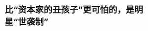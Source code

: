 <!DOCTYPE html>
<html lang="zh-CN">

<head>
    
<title>比“资本家的丑孩子”更可怕的，是明星“世袭制”_腾讯新闻</title>
<meta name="keywords" content="王逸宸,星二代,黄忆慈,甜馨,王传君,王一博,人·鱼,爸爸去哪儿">
<meta name="description" content="作者丨阿禾（资深娱评人，深耕文娱领域，腾讯娱乐、南方人物周刊、看天下撰稿人）      监制丨艾略      背靠余荫的星二代们仿佛正在将“明星”这项职业变成一种世袭制产业。      近期，内娱的....">
<meta name="author" content="腾讯网">
<meta name="copyright" content="Copyright 1998 - 2025 Tencent. All Rights Reserved">
<meta property="og:type" content="news" />

<meta property="og:title" content="比“资本家的丑孩子”更可怕的，是明星“世袭制”_腾讯新闻" />
<meta property="og:description" content="作者丨阿禾（资深娱评人，深耕文娱领域，腾讯娱乐、南方人物周刊、看天下撰稿人）      监制丨艾略      背靠余荫的星二代们仿佛正在将“明星”这项职业变成一种世袭制产业。      近期，内娱的...." />
<meta property="og:url" content="https://news.qq.com/rain/a/20250522A0681700" />
<meta property="og:image" content="https://inews.gtimg.com/om_ls/OrZX-DgbL0hfuy3Hc4BVnok6ZeIgs0InXpXjSbgFYuxaEAA_640330/0" />
<meta property="article:author" content="娱鉴viewpoint" />
<meta property="article:published_time" content="2025-05-22 16:48:25" />
<meta property="category" content="ent" />

<meta name="baidu-site-verification" content="jJeIJ5X7pP" />
    <meta charset="utf-8" />
<meta http-equiv="X-UA-Compatible" content="IE=Edge" />
<meta name="viewport" content="width=device-width, initial-scale=1, shrink-to-fit=no" />
<link rel="dns-prefetch" href="mat1.gtimg.com">
<link rel="dns-prefetch" href="i.news.qq.com">
<link rel="shortcut icon" href="https://mat1.gtimg.com/qqcdn/qqindex2021/favicon.ico">
<script nomodule="true" src="https://mat1.gtimg.com/qqcdn/qqindex2021/common-static/20240515201444/core3-37-1.min.js"></script>
<script>
  try {
    if (!window.IntersectionObserver) {
      var observerScript = document.createElement('script');
      observerScript.src = "https://mat1.gtimg.com/qqcdn/qqindex2021/common-static/20241024141058/intersection-observer-polyfill.js";
      document.head.appendChild(observerScript);
    }
  } catch (error) {}
</script>

<script>
  try {
    if (!Element.prototype.scrollTo) {
      var scrollScript = document.createElement('script');
      scrollScript.src = "https://mat1.gtimg.com/qqcdn/qqindex2021/common-static/20241025153001/scroll-behavior-polyfill.js";
      document.head.appendChild(scrollScript);
    }
  } catch (error) {}
</script>
<script>
  try {
    if ('scrollRestoration' in window.history) {
      window.history.scrollRestoration = 'manual';
    }
    window.isPcClient = Boolean(window.electron) && (
      window.navigator.userAgent.indexOf('pc-client') > 0 ||
      window.navigator.userAgent.indexOf('TencentNews') > 0
    );
  } catch {}
</script>
<script>
  try {
    if (window.isPcClient) {
      var bodyStyle = document.createElement('style');
      bodyStyle.innerText = 'body{ zoom: 0.95 }';
      document.head.appendChild(bodyStyle);
    }
  } catch {}
</script>
<script>
  window.DATA = {"url":"https://view.inews.qq.com/a/20250522A0681700","article_id":"20250522A0681700","article_type":"0","title":"比“资本家的丑孩子”更可怕的，是明星“世袭制”","desc":"作者丨阿禾（资深娱评人，深耕文娱领域，腾讯娱乐、南方人物周刊、看天下撰稿人）      监制丨艾略      背靠余荫的星二代们仿佛正在将“明星”这项职业变成一种世袭制产业。      近期，内娱的....","iNewsRecommendLevel":1,"abstract":"作者丨阿禾（资深娱评人，深耕文娱领域，腾讯娱乐、南方人物周刊、看天下撰稿人）      监制丨艾略      背靠余荫的星二代们仿佛正在将“明星”这项职业变成一种世袭制产业。      近期，内娱的....","catalog1":"ent","ad_channel_sign":"ent","introduction":"","media":"娱鉴viewpoint","media_id":"23155990","pubtime":"2025-05-22 16:48:25","comment_id":"8413970027","political":0,"cmsId":"20250522A0681700","cms_id":"20250522A0681700","closeAllAd":0,"closeAllFavorite":false,"originContent":{"directory":{"ai_list":null,"enable":1,"list":[{"desc":"被公众看着长大，星二代自带流量密码","link":"HPOS_0","sub_list":null},{"desc":"资源与实力不对等，星二代言行被无限放大","link":"HPOS_1","sub_list":null},{"desc":"“童星二代”长大注定迎来审判，前途要各凭本事","link":"HPOS_2","sub_list":null}]},"key_points_show":["近期，内娱星二代们频频闯入公众视野，引发热议。","星二代们凭借现象级综艺节目的曝光，吸引了大量关注，但同时也承受着更多的公众审视和争议。","然而，部分星二代的实力与资源不匹配，引发质疑，如黄多多参演电影《人·鱼》引发关于其演技的讨论。","除此之外，星二代们的私德问题也受到关注，如张默、房祖名等因品行问题而遭遇舆论风波。","对于这一届星二代来说，如何在父母的光环下找到自我，又在夺目的资本游戏中平衡好流量与实力，将成为他们面临的重要课题。"],"text":"\u003cdiv class=\"rich_media_content\"\u003e\u003cp style=\"text-align: center\"\u003e\u003c!--IMG_0--\u003e\u003c/p\u003e\u003cp\u003e\u003cspan style=\"font-size: 18px\"\u003e\u003cstrong\u003e作者丨阿禾（资深娱评人，深耕文娱领域，腾讯娱乐、南方人物周刊、看天下撰稿人）\u003c/strong\u003e\u003c/span\u003e\u003c/p\u003e\u003cp\u003e\u003cspan style=\"font-size: 18px\"\u003e\u003cstrong\u003e监制丨艾略\u003c/strong\u003e\u003c/span\u003e\u003c/p\u003e\u003cp\u003e\u003cspan style=\"font-size: 18px\"\u003e背靠余荫的星二代们仿佛正在将“明星”这项职业变成一种世袭制产业。\u003c/span\u003e\u003c/p\u003e\u003cp\u003e\u003cspan style=\"font-size: 18px\"\u003e近期，内娱的星二代们频频闯入公众视野。从甜馨发行首支单曲到“金龟子女儿”王逸宸直播带货再到黄多多（本名黄忆慈）参演电影《人·鱼》、李嫣街拍近照曝光，几乎每隔几天就会有一个与星二代有关的词条闯入热搜。\u003c/span\u003e\u003c/p\u003e\u003cp style=\"text-align: center\"\u003e\u003cspan style=\"font-size: 18px\"\u003e\u003cspan style=\"display: inline-block; max-width: 100%; width: 512px\" data-widget=\"image\"\u003e\u003c!--IMG_1--\u003e\u003cspan style=\"color: #999; display: block; font-size: 12px; line-height: 18px; text-align: center; word-wrap: break-word\"\u003e黄多多的热搜词条阅读量过亿\u003c/span\u003e\u003c/span\u003e\u003c/span\u003e\u003c/p\u003e\u003cp style=\"text-align: center\"\u003e\u003cspan style=\"font-size: 18px\"\u003e\u003cspan style=\"display: inline-block; max-width: 100%; width: 554px\" data-widget=\"image\"\u003e\u003c!--IMG_2--\u003e\u003cspan style=\"color: #999; display: block; font-size: 12px; line-height: 18px; text-align: center; word-wrap: break-word\"\u003e黄多多被曝参演程耳执导的《人·鱼》，合作王一博汤唯王传君等\u003c/span\u003e\u003c/span\u003e\u003c/span\u003e\u003c/p\u003e\u003cp\u003e\u003cspan style=\"font-size: 18px\"\u003e除星二代外，亦不乏陷入争议旋涡的其他“二代”，如疑似戴“高价奢侈品耳环”挑动公众神经的黄杨钿甜。与二代们一起被热议的还有行业内的公平竞争问题，正如央视网此前评论：“观众不是道德家，反感的不是‘资源咖’本身，而是部分才不配位的‘资源咖’，‘占着茅坑不拉屎’。”\u003c/span\u003e\u003c/p\u003e\u003cp\u003e\u003cspan style=\"font-size: 18px\"\u003e成也二代，败也二代。作为跟随摄影机镜头成长起来的一代人，这届星二代注定在沐浴流量、被父母辈托举的同时，接受比以往更甚的公众审视。\u003c/span\u003e\u003c/p\u003e\u003ch1\u003e\u003c!--HPOS_0--\u003e\u003cspan style=\"font-size: 18px\"\u003e被公众看着长大，星二代自带流量密码\u003c/span\u003e\u003c/h1\u003e\u003cp\u003e\u003cspan style=\"font-size: 18px\"\u003e这届星二代之所以被公众注意，主要依托于现象级综艺《爸爸去哪儿》《爸爸回来了》等亲子节目。尽管节目开播超过十年，但其售后却仍在继续——\u003cstrong\u003e节目里的星二代在公众视野下长大\u003c/strong\u003e。\u003c/span\u003e\u003c/p\u003e\u003cp\u003e\u003cspan style=\"font-size: 18px\"\u003e凭借在综艺里的各种表现，这届星二代收割了集体记忆般的公众“初印象”。童言无忌的名场面比比皆是，从王诗龄的“我不是大明星，我是小公主”到甜馨的“我们白着呢”，无不让人如数家珍。即便出现在《爸爸去哪儿》第二季里的黄多多并不讨喜，被网友诟病为“早熟”“圆滑”“没有天真烂漫的孩子气”，却也引起了不小的话题性，让流量如影随形。\u003c/span\u003e\u003c/p\u003e\u003cp style=\"text-align: center\"\u003e\u003cspan style=\"font-size: 18px\"\u003e\u003cspan style=\"display: inline-block; max-width: 100%; width: 334px\" data-widget=\"image\"\u003e\u003c!--IMG_3--\u003e\u003cspan style=\"color: #999; display: block; font-size: 12px; line-height: 18px; text-align: center; word-wrap: break-word\"\u003e甜馨的“我们白着呢”\u003c/span\u003e\u003c/span\u003e\u003c/span\u003e\u003c/p\u003e\u003cp\u003e\u003cspan style=\"font-size: 18px\"\u003e\u003cstrong\u003e如果说天赐流量是星二代的出生礼包，那私域公开化就是他们难逃的宿命。\u003c/strong\u003e无论是否情愿，他们都被公众看着长大，而公众也在他们身上体会到了“互联网养娃”的快乐。这让他们自带流量，一举一动都能引发热搜效应。但大家也因此理所当然地认为自己可以对他们的人生“指手画脚”——相比普通孩子而言，他们也承受了更多的关注、苛责与审判。\u003c/span\u003e\u003c!--MID_AD_0--\u003e\u003c!--EOP_0--\u003e\u003c/p\u003e\u003c!--MID_ARTICLE_AD_0--\u003e\u003c!--PARAGRAPH_0--\u003e\u003cp\u003e\u003cspan style=\"font-size: 18px\"\u003e而他们是否活成了网友所期待的样子，也成为了被审判的主要依据。争议与网暴由此而来：天天曾因被曝早恋，受到了网友的言语攻击；王诗龄屡屡被网友贴上“炫富”的标签；甜馨因cos初音未来“不规范”，被二次元粉丝推上风口浪尖；黄多多更是不止一次的因染发、打耳洞、着装问题受到网友的抨击……他们并非真的做错了什么，只因脱离了常人的想象，而招致了一波又一波的骂声。\u003c/span\u003e\u003c/p\u003e\u003cp style=\"text-align: center\"\u003e\u003cspan style=\"display: inline-block; max-width: 100%\" data-widget=\"image\"\u003e\u003c!--IMG_4--\u003e\u003cspan style=\"color: #999; display: block; font-size: 12px; line-height: 18px; text-align: center; word-wrap: break-word\"\u003e黄多多被批穿衣的画面\u003c/span\u003e\u003c/span\u003e\u003c/p\u003e\u003cp\u003e\u003cspan style=\"font-size: 18px\"\u003e与此同时，明星父母的口碑变化，也会投射到星二代身上。比如，黄磊近年来因“爹味”舆论翻车，很多人在吐槽黄磊的同时捎带连黄多多一起骂，骂她“爱装”“才女人设崩塌”，吐槽她不止一次地将常用字读错（如将“防御”读成“防xiè”）。与此同时，不少网友一早便对黄磊的教育方式颇有微词，并借此下定论，将黄多多视作黄磊教育失败的铁证。\u003c/span\u003e\u003c!--MID_AD_1--\u003e\u003c!--EOP_1--\u003e\u003c/p\u003e\u003c!--MID_ARTICLE_AD_1--\u003e\u003c!--PARAGRAPH_1--\u003e\u003cp\u003e\u003cspan style=\"font-size: 18px\"\u003e可以说，\u003cstrong\u003e这一届星二代是被流量喂养长大的一代，也是饱受流量困扰的一代。\u003c/strong\u003e他们仿佛经历了现实版的《楚门的世界》，小小年纪便要学会如何在舆论风暴中前行。\u003c/span\u003e\u003c/p\u003e\u003ch1\u003e\u003c!--HPOS_1--\u003e\u003cspan style=\"font-size: 18px\"\u003e资源与实力不对等，星二代言行被无限放大\u003c/span\u003e\u003c/h1\u003e\u003cp\u003e\u003cspan style=\"font-size: 18px\"\u003e很多时候，人们对星二代的不满情绪并非完全来源于他们自身的表现，而是不满他们自带资源、轻轻松松就成为了“208w”中的一员，但他们的实力却与他们的荣耀不相匹配。\u003c/span\u003e\u003c/p\u003e\u003cp\u003e\u003cspan style=\"font-size: 18px\"\u003e近年来，观众已经见过太多“德不配位”的星二代：有的颜值不过关，把古偶演成了“丑偶”；有的演技不过关，往往玩票性质地耍一把，把真正有演技的好演员挤到了边缘处。而“辛苦一天，不想回家打开电视还要看到资本家的丑孩子”的心情，大家也都变得无比共情。\u003c/span\u003e\u003c/p\u003e\u003cp\u003e\u003cspan style=\"font-size: 18px\"\u003e星二代最终选择的圈子，大多与父母深度绑定。比如，田亮的女儿\u003c!--SECURE_LINK_BEGIN_0--\u003e田雨橙\u003c!--SECURE_LINK_END_0--\u003e虽未进军影视圈，但仍选择成为一名运动员；王菲的女儿窦靖童坐拥一把好声线，也选择和母亲一样成为歌手；伊能静的儿子庾恩利亦官宣出道，成为一名艺人，与多个时尚品牌方达成合作……\u003c/span\u003e\u003c/p\u003e\u003cp style=\"text-align: center\"\u003e\u003cspan style=\"font-size: 18px\"\u003e\u003cspan style=\"display: inline-block; max-width: 100%; width: 553px\" data-widget=\"image\"\u003e\u003c!--IMG_5--\u003e\u003cspan style=\"color: #999; display: block; font-size: 12px; line-height: 18px; text-align: center; word-wrap: break-word\"\u003e田雨橙打网球\u003c/span\u003e\u003c/span\u003e\u003c/span\u003e\u003c/p\u003e\u003cp\u003e\u003cspan style=\"font-size: 18px\"\u003e对于那些看着长大的星二代，网友每每寄托了别样的情感，并不希望他们被娱乐圈的大染缸“洗涤”。可即便如此，大部分星二代还是选了父母验证过的路：刘烨的孩子诺一、霓娜演起了舞台剧；郭涛的儿子石头今年艺考通过了北电表演专业的面试……相较这批孩子们来说，被曝与程耳导演合作，搭档\u003c!--SECURE_LINK_BEGIN_1--\u003e王一博\u003c!--SECURE_LINK_END_1--\u003e、\u003c!--SECURE_LINK_BEGIN_2--\u003e汤唯\u003c!--SECURE_LINK_END_2--\u003e等人合作电影《人·鱼》的黄多多，显然已经走在了前面。\u003c/span\u003e\u003c!--MID_AD_2--\u003e\u003c!--EOP_2--\u003e\u003c/p\u003e\u003c!--MID_ARTICLE_AD_2--\u003e\u003c!--PARAGRAPH_2--\u003e\u003cp\u003e\u003cspan style=\"font-size: 18px\"\u003e星二代具有天然的资源优势。这些资源可能是热钱、人脉、品牌植入，也可能是组局的能力。然而，与强大资源优势相对应的，却往往是二代们的欠佳表现。前有吴刚儿子\u003c!--SECURE_LINK_BEGIN_3--\u003e吴羽卿\u003c!--SECURE_LINK_END_3--\u003e“拼爹”出演《狂飙》，结果演技浮夸，在剧中显得格格不入；后有“破格公主”姚安娜逐梦演艺圈，在《猎冰》中贡献了“吃鸡式演技”，引发了全民玩梗。\u003c/span\u003e\u003c/p\u003e\u003cp style=\"text-align: center\"\u003e\u003cspan style=\"display: inline-block; max-width: 100%\" data-widget=\"image\"\u003e\u003c!--IMG_6--\u003e\u003cspan style=\"color: #999; display: block; font-size: 12px; line-height: 18px; text-align: center; word-wrap: break-word\"\u003e吴羽卿在《狂飙》中的表演\u003c/span\u003e\u003c/span\u003e\u003c/p\u003e\u003cp\u003e\u003cspan style=\"font-size: 18px\"\u003e反观那些在内娱立住阵脚的\u003c!--SECURE_LINK_BEGIN_4--\u003e王骁\u003c!--SECURE_LINK_END_4--\u003e、\u003c!--SECURE_LINK_BEGIN_5--\u003e张若昀\u003c!--SECURE_LINK_END_5--\u003e等星二代们，他们的成功能“用作品说话”，用扎实的演技和低调的作风扭转公众偏见，正应了任正非的那句“资源是起点，而非终点”。\u003c/span\u003e\u003c/p\u003e\u003cp\u003e\u003cspan style=\"font-size: 18px\"\u003e除“实力与资源不匹配”外，星二代私德有失也是一个严重的问题。像张默、房祖名等星二代虽资源逆天，却因品行问题屡遭诟病，将前程毁于一旦。\u003c/span\u003e\u003c/p\u003e\u003cp\u003e\u003cspan style=\"font-size: 18px\"\u003e内娱二代们的一举一动往往会被公众拿放大镜仔细查看。不仅二代们的言行受规范，连带他们的家庭都会被人们仔细打量。比如，在\u003c!--SECURE_LINK_BEGIN_6--\u003e黄杨钿甜\u003c!--SECURE_LINK_END_6--\u003e疑似戴“天价耳环”事件上，网友便从她那对参考价230万的耳环顺藤摸瓜，发现其父曾任四川雅安公务员，家庭资产来源与其公职背景不符，将事件从娱乐八卦上升为对公职人员廉洁性问题的拷问，\u003c/span\u003e\u003c/p\u003e\u003cp style=\"text-align: center\"\u003e\u003cspan style=\"display: inline-block; max-width: 100%\" data-widget=\"image\"\u003e\u003c!--IMG_7--\u003e\u003cspan style=\"color: #999; display: block; font-size: 12px; line-height: 18px; text-align: center; word-wrap: break-word\"\u003e网友扒出黄杨钿甜天价耳环的参考价\u003c/span\u003e\u003c/span\u003e\u003c/p\u003e\u003cp\u003e\u003cspan style=\"font-size: 18px\"\u003e说到底，对内娱二代们来说，他们眼下最重要也最棘手的事就是要做到“\u003cstrong\u003e名副其实\u003c/strong\u003e”——演艺水平名副其实，言行私德亦名副其实。唯有规范自己的言行、拿实力与作品说话，他们才能从“话题焦点”蜕变为“实力代名词”，像前辈们那样在内娱站稳脚跟。\u003c/span\u003e\u003c/p\u003e\u003ch1\u003e\u003c!--HPOS_2--\u003e\u003cspan style=\"font-size: 18px\"\u003e“童星二代”长大注定迎来审判，前途要各凭本事\u003c/span\u003e\u003c/h1\u003e\u003cp\u003e\u003cspan style=\"font-size: 18px\"\u003e换个角度看，娱乐圈有星二代，其他行业又何尝没有二代们呢？各行各业都拥有属于自己的“二代”。二代们往往有家庭或家族兜底，相较普通人来说，他们的试错成本更低，即便做了错事，也仍能轻而易举地翻身再来。\u003c/span\u003e\u003c/p\u003e\u003cp\u003e\u003cspan style=\"font-size: 18px\"\u003e以前不久被热议的“董小姐”为例，董小姐的学业、职业上升路径，直指医疗系统内的特权现象——论文抄袭、入学资格造假、欠缺科研诚信。而有关部门经过调查后，最终对她的毕业证书、学位证书、医师资格证书、医师执业证书均做出了撤销处理，彻底堵上了她的医学之路。而“董小姐”也成为当下公众心态的投射代名词，各行各业都被挖出了自己的董小姐。\u003c/span\u003e\u003c/p\u003e\u003cp style=\"text-align: center\"\u003e\u003cspan style=\"font-size: 18px\"\u003e\u003cspan style=\"display: inline-block; max-width: 100%; width: 257px\" data-widget=\"image\"\u003e\u003c!--IMG_8--\u003e\u003cspan style=\"color: #999; display: block; font-size: 12px; line-height: 18px; text-align: center; word-wrap: break-word\"\u003e“董小姐”成为网络上的世袭二代代名词\u003c/span\u003e\u003c/span\u003e\u003c/span\u003e\u003c/p\u003e\u003cp\u003e\u003cspan style=\"font-size: 18px\"\u003e相较其他行业来说，影视行业中二代们的存在显然更\u003cstrong\u003e透明\u003c/strong\u003e，公众对他们的行为规范也明显更有力。正因如此，有人调侃，说“星二代勇闯娱乐圈，其实是在万千道路中选择了一条比较难走的路”。而\u003cstrong\u003e像甜馨、黄多多，从获得过无数观众喜爱的小朋友一旦开始成为大人，还要进入严重依赖资源的内娱赛道时，身份的转变促使公众的观看视角产生变化——从单纯地消遣、欣赏，变成了审视、监督。\u003c/strong\u003e\u003c/span\u003e\u003c!--MID_AD_3--\u003e\u003c!--EOP_3--\u003e\u003c/p\u003e\u003c!--MID_ARTICLE_AD_3--\u003e\u003c!--PARAGRAPH_3--\u003e\u003cp\u003e\u003cspan style=\"font-size: 18px\"\u003e客观来说，“二代们”之所以能够存在，离不开老祖宗一再强调的\u003cstrong\u003e代际传承\u003c/strong\u003e。毕竟，“子承父业”这件事，早已根深蒂固地刻在了很多人的DNA里。而且就行业特点来说，表演这门行当本身也确乎具有一定的传承性。包括葛优、陈佩斯、濮存昕、邬君梅在内的很多老戏骨，本身也都是星二代出身。在\u003cstrong\u003e市场化\u003c/strong\u003e还未进入影视圈的时代，表演本身并非是在单纯地考验“技艺”，而是融合了身体表达力、文化感知力、镜头表现力等个人素养。这些素养都可以在家庭中耳濡目染地锻炼出来，而且越早挖掘、培养，功力越深，效果越好。\u003c/span\u003e\u003c!--MID_AD_4--\u003e\u003c!--EOP_4--\u003e\u003c/p\u003e\u003c!--MID_ARTICLE_AD_4--\u003e\u003c!--PARAGRAPH_4--\u003e\u003cp\u003e\u003cspan style=\"font-size: 18px\"\u003e至于为什么国内星二代曾盛产老戏骨，如今却变了味？这点其实也不难理解，主要与市场环境变化、大众心态转变、娱乐消费转型有关。时代不一样了，“戏比天大”“靠作品走红”的时代早已过去，与其累死累活地苦练基本功，不如紧扣流量密码，一飞冲天。\u003c/span\u003e\u003c/p\u003e\u003cp style=\"text-align: center\"\u003e\u003cspan style=\"font-size: 18px\"\u003e\u003cspan style=\"display: inline-block; max-width: 100%; width: 490px\" data-widget=\"image\"\u003e\u003c!--IMG_9--\u003e\u003cspan style=\"color: #999; display: block; font-size: 12px; line-height: 18px; text-align: center; word-wrap: break-word\"\u003e葛优与父亲葛存壮\u003c/span\u003e\u003c/span\u003e\u003c/span\u003e\u003c/p\u003e\u003cp\u003e\u003cspan style=\"font-size: 18px\"\u003e星二代的走红途径早已不止一条。“金龟子”刘春燕及其丈夫王宁曾经都是知名主持人，但女儿\u003c!--SECURE_LINK_BEGIN_7--\u003e王逸宸\u003c!--SECURE_LINK_END_7--\u003e却转行做起了自媒体，拉老妈一起带货，30天带货销售额破千万。事后，有网友质疑王逸宸蹭母亲流量，王逸宸不仅毫无愧色，而且还理直气壮地回怼“我妈这么努力一辈子，不就是为了让我蹭吗？那我努力一辈子，不就是为了让我儿子蹭吗？”\u003c/span\u003e\u003c/p\u003e\u003cp\u003e\u003cspan style=\"font-size: 18px\"\u003e搞抽象的向佐则是另一个典型案例。人满为患的“小丑”赛道，愣是被他挤了进来。自去年“手指戳鼻”的名场面爆火后，他像是打通任督二脉一般，径自奔上了一条博眼球、赚流量的不归路——先是在漫展上“扇”李小龙模仿者的脸，接着又与网红理发师晓华联动，继而又开启奇装异服生涯，被网友嘲讽为“小伙变大妈”“阳癫风”。\u003c/span\u003e\u003c/p\u003e\u003cp style=\"text-align: center\"\u003e\u003cspan style=\"font-size: 18px\"\u003e\u003cspan style=\"display: inline-block; max-width: 100%; width: 488.1875px\" data-widget=\"image\"\u003e\u003c!--IMG_10--\u003e\u003cspan style=\"color: #999; display: block; font-size: 12px; line-height: 18px; text-align: center; word-wrap: break-word\"\u003e向佐的女装装扮\u003c/span\u003e\u003c/span\u003e\u003c/span\u003e\u003c/p\u003e\u003cp\u003e\u003cspan style=\"font-size: 18px\"\u003e时移世易，一代人有一代人的坚持，一代人也有一代人的职业态度与价值观。当走红变得容易，当星二代的心态变得浮躁，他们交出的表演成绩单自然也不再亮眼。\u003c/span\u003e\u003c/p\u003e\u003cp\u003e\u003cspan style=\"font-size: 18px\"\u003e无论是星二代还是普通人，都逃不开自己的人生课题。对这一届的星二代来说，他们面对的课题早已变得更复杂、更不可捉摸，他们既要在父母的光环下找到自我，又要在夺目的资本游戏中平衡好流量与实力。至于他们最终能够交出怎样的答卷，一切还需交给时间去解答。\u003c/span\u003e\u003c/p\u003e\u003cdiv powered-by=\"qqnews_ex-editor\"\u003e\u003c/div\u003e\u003cstyle\u003e.rich_media_content{--news-tabel-th-night-color: #444444;--news-font-day-color: #333;--news-font-night-color: #d9d9d9;--news-bottom-distance: 22px}.rich_media_content p:not([data-exeditor-arbitrary-box=image-box]){letter-spacing:.5px;line-height:30px;margin-bottom:var(--news-bottom-distance);word-wrap:break-word}.rich_media_content{color:var(--news-font-day-color);font-size:18px}@media(prefers-color-scheme:dark){body:not([data-weui-theme=light]):not([dark-mode-disable=true]) .rich_media_content p:not([data-exeditor-arbitrary-box=image-box]){letter-spacing:.5px;line-height:30px;margin-bottom:var(--news-bottom-distance);word-wrap:break-word}body:not([data-weui-theme=light]):not([dark-mode-disable=true]) .rich_media_content{color:var(--news-font-night-color)}}.data_color_scheme_dark .rich_media_content p:not([data-exeditor-arbitrary-box=image-box]){letter-spacing:.5px;line-height:30px;margin-bottom:var(--news-bottom-distance);word-wrap:break-word}.data_color_scheme_dark .rich_media_content{color:var(--news-font-night-color)}.data_color_scheme_dark .rich_media_content{font-size:18px}.rich_media_content p[data-exeditor-arbitrary-box=image-box]{margin-bottom:11px}.rich_media_content\u003ediv:not(.qnt-video),.rich_media_content\u003esection{margin-bottom:var(--news-bottom-distance)}.rich_media_content hr{margin-bottom:var(--news-bottom-distance)}.rich_media_content .link_list{margin:0;margin-top:20px;min-height:0!important}.rich_media_content blockquote{background:#f9f9f9;border-left:6px solid #ccc;margin:1.5em 10px;padding:.5em 10px}.rich_media_content blockquote p{margin-bottom:0!important}.data_color_scheme_dark .rich_media_content blockquote{background:#323232}@media(prefers-color-scheme:dark){body:not([data-weui-theme=light]):not([dark-mode-disable=true]) .rich_media_content blockquote{background:#323232}}.rich_media_content ol[data-ex-list]{--ol-start: 1;--ol-list-style-type: decimal;list-style-type:none;counter-reset:olCounter calc(var(--ol-start,1) - 1);position:relative}.rich_media_content ol[data-ex-list]\u003eli\u003e:first-child::before{content:counter(olCounter,var(--ol-list-style-type)) '. ';counter-increment:olCounter;font-variant-numeric:tabular-nums;display:inline-block}.rich_media_content ul[data-ex-list]{--ul-list-style-type: circle;list-style-type:none;position:relative}.rich_media_content ul[data-ex-list].nonUnicode-list-style-type\u003eli\u003e:first-child::before{content:var(--ul-list-style-type) ' ';font-variant-numeric:tabular-nums;display:inline-block;transform:scale(0.5)}.rich_media_content ul[data-ex-list].unicode-list-style-type\u003eli\u003e:first-child::before{content:var(--ul-list-style-type) ' ';font-variant-numeric:tabular-nums;display:inline-block;transform:scale(0.8)}.rich_media_content ol:not([data-ex-list]){padding-left:revert}.rich_media_content ul:not([data-ex-list]){padding-left:revert}.rich_media_content table{display:table;border-collapse:collapse;margin-bottom:var(--news-bottom-distance)}.rich_media_content table th,.rich_media_content table td{word-wrap:break-word;border:1px solid #ddd;white-space:nowrap;padding:2px 5px}.rich_media_content table th{font-weight:700;background-color:#f0f0f0;text-align:left}.rich_media_content table p{margin-bottom:0!important}.data_color_scheme_dark .rich_media_content table th{background:var(--news-tabel-th-night-color)}@media(prefers-color-scheme:dark){body:not([data-weui-theme=light]):not([dark-mode-disable=true]) .rich_media_content table th{background:var(--news-tabel-th-night-color)}}.rich_media_content .qqnews_image_desc,.rich_media_content p[type=om-image-desc]{line-height:20px!important;text-align:center!important;font-size:14px!important;color:#666!important}.rich_media_content div[data-exeditor-arbitrary-box=wrap]:not([data-exeditor-arbitrary-box-special-style]){max-width:100%}.rich_media_content .qqnews-content{--wmfont: 0;--wmcolor: transparent;font-size:var(--wmfont);color:var(--wmcolor);line-height:var(--wmfont)!important;margin-bottom:var(--wmfont)!important}.rich_media_content .qqnews_sign_emphasis{background:#f7f7f7}.rich_media_content .qqnews_sign_emphasis ol{word-wrap:break-word;border:none;color:#5c5c5c;line-height:28px;list-style:none;margin:14px 0 6px;padding:16px 15px 4px}.rich_media_content .qqnews_sign_emphasis p{margin-bottom:12px!important}.rich_media_content .qqnews_sign_emphasis ol\u003eli\u003ep{padding-left:30px}.rich_media_content .qqnews_sign_emphasis ol\u003eli{list-style:none}.rich_media_content .qqnews_sign_emphasis ol\u003eli\u003ep:first-child::before{margin-left:-30px;content:counter(olCounter,decimal) ''!important;counter-increment:olCounter!important;font-variant-numeric:tabular-nums!important;background:#37f;border-radius:2px;color:#fff;font-size:15px;font-style:normal;text-align:center;line-height:18px;width:18px;height:18px;margin-right:12px;position:relative;top:-1px}.data_color_scheme_dark .rich_media_content .qqnews_sign_emphasis{background:#262626}.data_color_scheme_dark .rich_media_content .qqnews_sign_emphasis ol\u003eli\u003ep{color:#a9a9a9}@media(prefers-color-scheme:dark){body:not([data-weui-theme=light]):not([dark-mode-disable=true]) .rich_media_content .qqnews_sign_emphasis{background:#262626}body:not([data-weui-theme=light]):not([dark-mode-disable=true]) .rich_media_content .qqnews_sign_emphasis ol\u003eli\u003ep{color:#a9a9a9}}.rich_media_content h1,.rich_media_content h2,.rich_media_content h3,.rich_media_content h4,.rich_media_content h5,.rich_media_content h6{margin-bottom:var(--news-bottom-distance);font-weight:700}.rich_media_content h1{font-size:20px}.rich_media_content h2,.rich_media_content h3{font-size:19px}.rich_media_content h4,.rich_media_content h5,.rich_media_content h6{font-size:18px}.rich_media_content li:empty{display:none}.rich_media_content ul,.rich_media_content ol{margin-bottom:var(--news-bottom-distance)}.rich_media_content div\u003ep:only-child{margin-bottom:0!important}.rich_media_content .cms-cke-widget-title-wrap p{margin-bottom:0!important}\u003c/style\u003e\u003c/div\u003e","version":"v2"},"originAttribute":{"IMG_0":{"bigOrigUrl":"https://inews.gtimg.com/news_bt/OpObpxO4ovk4kgL3iF3XBTtC289mj_LIQZfF7RLiDhNPMAA/0","compressUrl":"https://inews.gtimg.com/news_bt/OpObpxO4ovk4kgL3iF3XBTtC289mj_LIQZfF7RLiDhNPMAA/641","desc":"","fullPic":"1","height":141,"imgurl0":"https://inews.gtimg.com/news_bt/OpObpxO4ovk4kgL3iF3XBTtC289mj_LIQZfF7RLiDhNPMAA/0","imgurl1000":"https://inews.gtimg.com/news_bt/OpObpxO4ovk4kgL3iF3XBTtC289mj_LIQZfF7RLiDhNPMAA/1000","islong":0,"origUrl":"https://inews.gtimg.com/news_bt/OpObpxO4ovk4kgL3iF3XBTtC289mj_LIQZfF7RLiDhNPMAA/641","size":63,"style":"display: inline-block; max-width: 100%; width: 100%","thumb":"https://inews.gtimg.com/news_bt/OpObpxO4ovk4kgL3iF3XBTtC289mj_LIQZfF7RLiDhNPMAA_181x181s/0","url":"https://inews.gtimg.com/news_bt/OpObpxO4ovk4kgL3iF3XBTtC289mj_LIQZfF7RLiDhNPMAA/641","width":641},"IMG_1":{"bigOrigUrl":"https://inews.gtimg.com/news_bt/OP_LT48vlHZHh1_VWgNHNW5ayZZllHAPNb8PnZCHPxdcMAA/0","compressUrl":"https://inews.gtimg.com/news_bt/OP_LT48vlHZHh1_VWgNHNW5ayZZllHAPNb8PnZCHPxdcMAA/641","desc":"","fullPic":"1","height":85,"imgurl0":"https://inews.gtimg.com/news_bt/OP_LT48vlHZHh1_VWgNHNW5ayZZllHAPNb8PnZCHPxdcMAA/0","imgurl1000":"https://inews.gtimg.com/news_bt/OP_LT48vlHZHh1_VWgNHNW5ayZZllHAPNb8PnZCHPxdcMAA/1000","islong":0,"origUrl":"https://inews.gtimg.com/news_bt/OP_LT48vlHZHh1_VWgNHNW5ayZZllHAPNb8PnZCHPxdcMAA/641","size":24,"style":"display: inline-block; max-width: 100%; width: 512px","thumb":"https://inews.gtimg.com/news_bt/OP_LT48vlHZHh1_VWgNHNW5ayZZllHAPNb8PnZCHPxdcMAA_181x181s/0","url":"https://inews.gtimg.com/news_bt/OP_LT48vlHZHh1_VWgNHNW5ayZZllHAPNb8PnZCHPxdcMAA/641","width":640},"IMG_10":{"bigOrigUrl":"https://inews.gtimg.com/news_bt/OFpP-fXDRsg5HAec4W-KYqIitn24ZypfSU8PJLNsEnAzkAA/0","compressUrl":"https://inews.gtimg.com/news_bt/OFpP-fXDRsg5HAec4W-KYqIitn24ZypfSU8PJLNsEnAzkAA/641","desc":"","fullPic":"1","height":370,"imgurl0":"https://inews.gtimg.com/news_bt/OFpP-fXDRsg5HAec4W-KYqIitn24ZypfSU8PJLNsEnAzkAA/0","imgurl1000":"https://inews.gtimg.com/news_bt/OFpP-fXDRsg5HAec4W-KYqIitn24ZypfSU8PJLNsEnAzkAA/1000","islong":0,"origUrl":"https://inews.gtimg.com/news_bt/OFpP-fXDRsg5HAec4W-KYqIitn24ZypfSU8PJLNsEnAzkAA/641","size":150,"style":"display: inline-block; max-width: 100%; width: 488.1875px","thumb":"https://inews.gtimg.com/news_bt/OFpP-fXDRsg5HAec4W-KYqIitn24ZypfSU8PJLNsEnAzkAA_181x181s/0","url":"https://inews.gtimg.com/news_bt/OFpP-fXDRsg5HAec4W-KYqIitn24ZypfSU8PJLNsEnAzkAA/641","width":562},"IMG_2":{"bigOrigUrl":"https://inews.gtimg.com/news_bt/OfMXOx3uKT90m18r6lN2WVd2mrssXRHbc0RwcuKi_ZRhUAA/0","compressUrl":"https://inews.gtimg.com/news_bt/OfMXOx3uKT90m18r6lN2WVd2mrssXRHbc0RwcuKi_ZRhUAA/641","desc":"","fullPic":"1","height":218,"imgurl0":"https://inews.gtimg.com/news_bt/OfMXOx3uKT90m18r6lN2WVd2mrssXRHbc0RwcuKi_ZRhUAA/0","imgurl1000":"https://inews.gtimg.com/news_bt/OfMXOx3uKT90m18r6lN2WVd2mrssXRHbc0RwcuKi_ZRhUAA/1000","islong":0,"origUrl":"https://inews.gtimg.com/news_bt/OfMXOx3uKT90m18r6lN2WVd2mrssXRHbc0RwcuKi_ZRhUAA/641","size":156,"style":"display: inline-block; max-width: 100%; width: 554px","thumb":"https://inews.gtimg.com/news_bt/OfMXOx3uKT90m18r6lN2WVd2mrssXRHbc0RwcuKi_ZRhUAA_181x181s/0","url":"https://inews.gtimg.com/news_bt/OfMXOx3uKT90m18r6lN2WVd2mrssXRHbc0RwcuKi_ZRhUAA/641","width":641},"IMG_3":{"bigOrigUrl":"https://inews.gtimg.com/news_bt/OxNxMjLm3Gu_dqclZTP159Pq7wf3kulWZv___CUAgZwX0AA/0","compressUrl":"https://inews.gtimg.com/news_bt/OxNxMjLm3Gu_dqclZTP159Pq7wf3kulWZv___CUAgZwX0AA/641","desc":"","fullPic":"1","height":404,"imgurl0":"https://inews.gtimg.com/news_bt/OxNxMjLm3Gu_dqclZTP159Pq7wf3kulWZv___CUAgZwX0AA/0","imgurl1000":"https://inews.gtimg.com/news_bt/OxNxMjLm3Gu_dqclZTP159Pq7wf3kulWZv___CUAgZwX0AA/1000","islong":0,"origUrl":"https://inews.gtimg.com/news_bt/OxNxMjLm3Gu_dqclZTP159Pq7wf3kulWZv___CUAgZwX0AA/641","size":106,"style":"display: inline-block; max-width: 100%; width: 334px","thumb":"https://inews.gtimg.com/news_bt/OxNxMjLm3Gu_dqclZTP159Pq7wf3kulWZv___CUAgZwX0AA_181x181s/0","url":"https://inews.gtimg.com/news_bt/OxNxMjLm3Gu_dqclZTP159Pq7wf3kulWZv___CUAgZwX0AA/641","width":640},"IMG_4":{"bigOrigUrl":"https://inews.gtimg.com/news_bt/G1BZrTDn6SZSn9WZ8Spr_hfM8aZ70Ks-RA3ZMUKyaj-1gAA/641","compressUrl":"https://inews.gtimg.com/news_bt/G1BZrTDn6SZSn9WZ8Spr_hfM8aZ70Ks-RA3ZMUKyaj-1gAA/641","desc":"","fullPic":"1","gifSize":2334,"gifUrl":"https://inews.gtimg.com/news_bt/G1BZrTDn6SZSn9WZ8Spr_hfM8aZ70Ks-RA3ZMUKyaj-1gAA/0","height":500,"imgurl0":"https://inews.gtimg.com/news_bt/G1BZrTDn6SZSn9WZ8Spr_hfM8aZ70Ks-RA3ZMUKyaj-1gAA/0","imgurl1000":"https://inews.gtimg.com/news_bt/G1BZrTDn6SZSn9WZ8Spr_hfM8aZ70Ks-RA3ZMUKyaj-1gAA/1000","isGif":1,"islong":0,"origUrl":"https://inews.gtimg.com/news_bt/G1BZrTDn6SZSn9WZ8Spr_hfM8aZ70Ks-RA3ZMUKyaj-1gAA/641","size":2334,"style":"display: inline-block; max-width: 100%; width: 100%","thumb":"https://inews.gtimg.com/news_bt/G1BZrTDn6SZSn9WZ8Spr_hfM8aZ70Ks-RA3ZMUKyaj-1gAA_181x181s/0","url":"https://inews.gtimg.com/news_bt/G1BZrTDn6SZSn9WZ8Spr_hfM8aZ70Ks-RA3ZMUKyaj-1gAA/641","width":300},"IMG_5":{"bigOrigUrl":"https://inews.gtimg.com/news_bt/O7s3ZykFm3VlFGlabcykutrikF7M92_7nMQ-mzLwJbYNAAA/0","compressUrl":"https://inews.gtimg.com/news_bt/O7s3ZykFm3VlFGlabcykutrikF7M92_7nMQ-mzLwJbYNAAA/641","desc":"","fullPic":"1","height":369,"imgurl0":"https://inews.gtimg.com/news_bt/O7s3ZykFm3VlFGlabcykutrikF7M92_7nMQ-mzLwJbYNAAA/0","imgurl1000":"https://inews.gtimg.com/news_bt/O7s3ZykFm3VlFGlabcykutrikF7M92_7nMQ-mzLwJbYNAAA/1000","islong":0,"origUrl":"https://inews.gtimg.com/news_bt/O7s3ZykFm3VlFGlabcykutrikF7M92_7nMQ-mzLwJbYNAAA/641","size":112,"style":"display: inline-block; max-width: 100%; width: 553px","thumb":"https://inews.gtimg.com/news_bt/O7s3ZykFm3VlFGlabcykutrikF7M92_7nMQ-mzLwJbYNAAA_181x181s/0","url":"https://inews.gtimg.com/news_bt/O7s3ZykFm3VlFGlabcykutrikF7M92_7nMQ-mzLwJbYNAAA/641","width":641},"IMG_6":{"bigOrigUrl":"https://inews.gtimg.com/news_bt/OakTdwf3x3jcyoXbarUVO5dgXXc8XyixZeY3-FcREPk_wAA/0","compressUrl":"https://inews.gtimg.com/news_bt/OakTdwf3x3jcyoXbarUVO5dgXXc8XyixZeY3-FcREPk_wAA/641","desc":"","fullPic":"1","height":511,"imgurl0":"https://inews.gtimg.com/news_bt/OakTdwf3x3jcyoXbarUVO5dgXXc8XyixZeY3-FcREPk_wAA/0","imgurl1000":"https://inews.gtimg.com/news_bt/OakTdwf3x3jcyoXbarUVO5dgXXc8XyixZeY3-FcREPk_wAA/1000","islong":0,"origUrl":"https://inews.gtimg.com/news_bt/OakTdwf3x3jcyoXbarUVO5dgXXc8XyixZeY3-FcREPk_wAA/641","size":520,"style":"display: inline-block; max-width: 100%; width: 100%","thumb":"https://inews.gtimg.com/news_bt/OakTdwf3x3jcyoXbarUVO5dgXXc8XyixZeY3-FcREPk_wAA_181x181s/0","url":"https://inews.gtimg.com/news_bt/OakTdwf3x3jcyoXbarUVO5dgXXc8XyixZeY3-FcREPk_wAA/641","width":641},"IMG_7":{"bigOrigUrl":"https://inews.gtimg.com/news_bt/OKbpjKTZ1Xu9JWvhPkhTJe0W4RpxQVUs2AvGbrqu6E2nQAA/0","compressUrl":"https://inews.gtimg.com/news_bt/OKbpjKTZ1Xu9JWvhPkhTJe0W4RpxQVUs2AvGbrqu6E2nQAA/641","desc":"","fullPic":"1","height":334,"imgurl0":"https://inews.gtimg.com/news_bt/OKbpjKTZ1Xu9JWvhPkhTJe0W4RpxQVUs2AvGbrqu6E2nQAA/0","imgurl1000":"https://inews.gtimg.com/news_bt/OKbpjKTZ1Xu9JWvhPkhTJe0W4RpxQVUs2AvGbrqu6E2nQAA/1000","islong":0,"origUrl":"https://inews.gtimg.com/news_bt/OKbpjKTZ1Xu9JWvhPkhTJe0W4RpxQVUs2AvGbrqu6E2nQAA/641","size":242,"style":"display: inline-block; max-width: 100%; width: 100%","thumb":"https://inews.gtimg.com/news_bt/OKbpjKTZ1Xu9JWvhPkhTJe0W4RpxQVUs2AvGbrqu6E2nQAA_181x181s/0","url":"https://inews.gtimg.com/news_bt/OKbpjKTZ1Xu9JWvhPkhTJe0W4RpxQVUs2AvGbrqu6E2nQAA/641","width":641},"IMG_8":{"bigOrigUrl":"https://inews.gtimg.com/news_bt/OYtb4gPeN2ED2Tw3Jd_y5iq7P5dfAKRTmmkHPLbZYq4jAAA/0","compressUrl":"https://inews.gtimg.com/news_bt/OYtb4gPeN2ED2Tw3Jd_y5iq7P5dfAKRTmmkHPLbZYq4jAAA/641","desc":"","fullPic":"1","height":717,"imgurl0":"https://inews.gtimg.com/news_bt/OYtb4gPeN2ED2Tw3Jd_y5iq7P5dfAKRTmmkHPLbZYq4jAAA/0","imgurl1000":"https://inews.gtimg.com/news_bt/OYtb4gPeN2ED2Tw3Jd_y5iq7P5dfAKRTmmkHPLbZYq4jAAA/1000","islong":0,"origUrl":"https://inews.gtimg.com/news_bt/OYtb4gPeN2ED2Tw3Jd_y5iq7P5dfAKRTmmkHPLbZYq4jAAA/641","size":275,"style":"display: inline-block; max-width: 100%; width: 257px","thumb":"https://inews.gtimg.com/news_bt/OYtb4gPeN2ED2Tw3Jd_y5iq7P5dfAKRTmmkHPLbZYq4jAAA_181x181s/0","url":"https://inews.gtimg.com/news_bt/OYtb4gPeN2ED2Tw3Jd_y5iq7P5dfAKRTmmkHPLbZYq4jAAA/641","width":368},"IMG_9":{"bigOrigUrl":"https://inews.gtimg.com/news_bt/OiCcC0zvKIMLkpu2ZyCzoJ__qcanYSqq7t9qP2M3LEN98AA/0","compressUrl":"https://inews.gtimg.com/news_bt/OiCcC0zvKIMLkpu2ZyCzoJ__qcanYSqq7t9qP2M3LEN98AA/641","desc":"","fullPic":"1","height":455,"imgurl0":"https://inews.gtimg.com/news_bt/OiCcC0zvKIMLkpu2ZyCzoJ__qcanYSqq7t9qP2M3LEN98AA/0","imgurl1000":"https://inews.gtimg.com/news_bt/OiCcC0zvKIMLkpu2ZyCzoJ__qcanYSqq7t9qP2M3LEN98AA/1000","islong":0,"origUrl":"https://inews.gtimg.com/news_bt/OiCcC0zvKIMLkpu2ZyCzoJ__qcanYSqq7t9qP2M3LEN98AA/1000","size":1781,"style":"display: inline-block; max-width: 100%; width: 490px","thumb":"https://inews.gtimg.com/news_bt/OiCcC0zvKIMLkpu2ZyCzoJ__qcanYSqq7t9qP2M3LEN98AA_181x181s/0","url":"https://inews.gtimg.com/news_bt/OiCcC0zvKIMLkpu2ZyCzoJ__qcanYSqq7t9qP2M3LEN98AA/641","width":641}},"selfDeclare":{},"userAddress":"北京","card":{"chlid":"23155990","chlname":"娱鉴viewpoint","desc":"从娱乐事件背后探索社会情绪、价值观念，除了吃瓜，贵圈还有更广阔的世界。","icon":"https://inews.gtimg.com/news_ls/OKHFSu8GfBu7uYm2uce8vEK_uj0z2kBm8miBepT02xcDQAA_200200/0","msgEntry":1,"uin":"ec2f9477ee210eb16ca852e259fb36b351","update_frequency":"0","vip_desc":"腾讯娱乐《娱鉴》专栏官方账号","vip_icon_night":"http://inews.gtimg.com/newsapp_ls/0/14876048858/0","vip_place":"left","vip_type":"30011","vip_icon":"http://inews.gtimg.com/newsapp_ls/0/14876048581/0","vip_type_new":"30011","suid":"8QMc339d5IYdujjd4wNz","liveInfo":{},"cpLevel":1},"interationCount":{"like":49,"collect":30,"share":15},"payment_info":{"is_free_to_read":0,"need_pay":0,"pay_type":"","text_free_percent":0},"article_is_pay":false,"payment_column_info_v1":{"is_column_pay":false,"read_count_all":0},"tag_info_item":null,"contentWordsNum":3236,"extraProperty":{"FeedbackDetailDisableInsert":0,"zanSkinType":""},"relateWelfare":{},"aiSwitch":true,"isOversize":false,"videoArr":[]};
</script>
<script>
  window.channelInfo = {"channelConfig":{"channelNav":[{"_auto_id":"1","active_alien_img":"","alien_img":"","channel_id":"news_news_home","is_local":"0","link":"https://www.qq.com","name_cn":"首页","name_en":"home"},{"_auto_id":"2","active_alien_img":"","alien_img":"","channel_id":"news_news_top","is_local":"0","link":"","name_cn":"要闻","name_en":"news"},{"_auto_id":"4","active_alien_img":"","alien_img":"","channel_id":"news_news_bj","is_local":"1","link":"","name_cn":"北京","name_en":"bj"},{"_auto_id":"5","active_alien_img":"","alien_img":"","channel_id":"news_news_finance","is_local":"0","link":"","name_cn":"财经","name_en":"finance"},{"_auto_id":"6","active_alien_img":"","alien_img":"","channel_id":"news_news_tech","is_local":"0","link":"","name_cn":"科技","name_en":"tech"},{"_auto_id":"7","active_alien_img":"","alien_img":"","channel_id":"tv","is_local":"0","link":"https://v.qq.com/channel/tv/?ptag=qqnews","name_cn":"电视剧","name_en":"tv"},{"_auto_id":"8","active_alien_img":"","alien_img":"","channel_id":"news_news_qa","is_local":"0","link":"","name_cn":"热问","name_en":"qa"},{"_auto_id":"9","active_alien_img":"","alien_img":"","channel_id":"news_news_ent","is_local":"0","link":"","name_cn":"娱乐","name_en":"ent"},{"_auto_id":"10","active_alien_img":"","alien_img":"","channel_id":"variety","is_local":"0","link":"https://v.qq.com/channel/variety/?ptag=qqnews","name_cn":"综艺","name_en":"variety"},{"_auto_id":"11","active_alien_img":"","alien_img":"","channel_id":"news_news_sports","is_local":"0","link":"","name_cn":"体育","name_en":"sports"},{"_auto_id":"13","active_alien_img":"","alien_img":"","channel_id":"news_news_nba","is_local":"0","link":"","name_cn":"NBA","name_en":"nba"},{"_auto_id":"14","active_alien_img":"","alien_img":"","channel_id":"news_news_world","is_local":"0","link":"","name_cn":"国际","name_en":"world"},{"_auto_id":"15","active_alien_img":"","alien_img":"","channel_id":"news_news_mil","is_local":"0","link":"","name_cn":"军事","name_en":"milite"},{"_auto_id":"16","active_alien_img":"","alien_img":"","channel_id":"news_news_auto","is_local":"0","link":"","name_cn":"汽车","name_en":"auto"},{"_auto_id":"17","active_alien_img":"","alien_img":"","channel_id":"news_news_house","is_local":"0","link":"","name_cn":"房产","name_en":"house"},{"_auto_id":"18","active_alien_img":"","alien_img":"","channel_id":"news_news_edu","is_local":"0","link":"","name_cn":"教育","name_en":"edu"},{"_auto_id":"19","active_alien_img":"","alien_img":"","channel_id":"news_news_antip","is_local":"0","link":"","name_cn":"健康","name_en":"health"},{"_auto_id":"20","active_alien_img":"","alien_img":"","channel_id":"news_news_video","is_local":"0","link":"","name_cn":"视频","name_en":"video"},{"_auto_id":"21","active_alien_img":"","alien_img":"","channel_id":"news_news_game","is_local":"0","link":"","name_cn":"游戏","name_en":"games"},{"_auto_id":"22","active_alien_img":"","alien_img":"","channel_id":"news_news_nchupin","is_local":"0","link":"","name_cn":"眼界","name_en":"chupin"},{"_auto_id":"24","active_alien_img":"","alien_img":"","channel_id":"news_news_football","is_local":"0","link":"","name_cn":"足球","name_en":"football"},{"_auto_id":"25","active_alien_img":"","alien_img":"","channel_id":"news_news_kepu","is_local":"0","link":"","name_cn":"科学","name_en":"kepu"},{"_auto_id":"26","active_alien_img":"","alien_img":"","channel_id":"news_news_digi","is_local":"0","link":"","name_cn":"数码","name_en":"digi"},{"_auto_id":"28","active_alien_img":"","alien_img":"","channel_id":"ymzx","is_local":"0","link":"https://gamer.qq.com/v2/cloudgame/game/96897?ichannel=txxwpc0Ftxxwpc1","name_cn":"元梦之星","name_en":"news_news_ymzx"},{"_auto_id":"31","active_alien_img":"","alien_img":"","channel_id":"movie","is_local":"0","link":"https://v.qq.com/channel/movie/?ptag=qqnews","name_cn":"电影","name_en":"movie"},{"_auto_id":"32","active_alien_img":"","alien_img":"","channel_id":"news_news_esport","is_local":"0","link":"","name_cn":"电竞","name_en":"esport"},{"_auto_id":"34","active_alien_img":"","alien_img":"","channel_id":"news_news_history","is_local":"0","link":"","name_cn":"历史","name_en":"history"},{"_auto_id":"35","active_alien_img":"","alien_img":"","channel_id":"news_news_baby","is_local":"0","link":"","name_cn":"育儿","name_en":"baby"},{"_auto_id":"36","active_alien_img":"","alien_img":"","channel_id":"hbjy","is_local":"0","link":"https://gp.qq.com/act/a20250421mnqlx/news.shtml","name_cn":"和平精英","name_en":"news_news_hbjy"},{"_auto_id":"37","active_alien_img":"","alien_img":"","channel_id":"cloud_gamer","is_local":"0","link":"https://gamer.qq.com/?ichannel=txxwpc0Ftxxwpc1","name_cn":"云游戏","name_en":"cloud_gamer"},{"_auto_id":"38","active_alien_img":"","alien_img":"","channel_id":"news_news_lic","is_local":"0","link":"","name_cn":"理财","name_en":"finance_licai"},{"_auto_id":"39","active_alien_img":"","alien_img":"","channel_id":"news_news_istock","is_local":"0","link":"","name_cn":"股票","name_en":"finance_stock"},{"_auto_id":"40","active_alien_img":"","alien_img":"","channel_id":"ren_min_shi_pin","is_local":"0","link":"https://news.qq.com/omn/author/8QMd3Hld74cbujbY?tab=om_video","name_cn":"人民视频","name_en":"ren_min_shi_pin"},{"_auto_id":"41","active_alien_img":"","alien_img":"","channel_id":"news_news_weather","is_local":"0","link":"https://tianqi.qq.com/index.htm","name_cn":"天气","name_en":"weather"}]}};
</script>
<script>
  window.articleConfig = {"rightConfig":[{"_auto_id":"1","category_key":"default","modules":"{\"moduleList\":[{\"title\":\"作者其他文章\",\"id\":\"user_article\"},{\"title\":\"精选视频\",\"id\":\"video_album\",\"videoType\":\"tag\",\"videoId\":\"aUepxrtchGM=\",\"isSticky\":0},{\"title\":\"下载条\",\"id\":\"download_banner\",\"isSticky\":1},{\"title\":\"热点榜\",\"id\":\"hot_rank_list\",\"isSticky\":1},{\"title\":\"广告推广\",\"id\":\"ssp_ad_module\",\"category\":\"ad_ssp\",\"loid\":\"109\",\"isSticky\":1},{\"title\":\"广告推广位\",\"id\":\"c2s_ad_module\",\"category\":\"right_c2s\",\"path\":\"QQcom_all_Rectangle-1|QQcom_all_Rectangle-2|QQcom_all_Rectangle-3\",\"isSticky\":1}]}"},{"_auto_id":"2","category_key":"ent","modules":"{\"moduleList\":[{\"title\":\"作者其他文章\",\"id\":\"user_article\"},{\"title\":\"精选视频\",\"id\":\"video_album\",\"videoType\":\"tag\",\"videoId\":\"aUepxrtchGM=\"},{\"title\":\"下载条\",\"id\":\"download_banner\",\"isSticky\":1},{\"title\":\"热点榜\",\"id\":\"hot_rank_list\",\"isSticky\":1},{\"title\":\"广告推广\",\"id\":\"ssp_ad_module\",\"category\":\"ad_ssp\",\"loid\":\"109\",\"isSticky\":1},{\"title\":\"广告推广\",\"id\":\"ssp_ad_module\",\"category\":\"ad_ssp\",\"loid\":\"117\",\"isSticky\":1}]}"},{"_auto_id":"3","category_key":"game","modules":"{\"moduleList\":[{\"title\":\"作者其他文章\",\"id\":\"user_article\"},{\"title\":\"精选视频\",\"id\":\"video_album\",\"videoType\":\"tag\",\"videoId\":\"aUepxrtchGM=\"},{\"title\":\"热门游戏\",\"id\":\"recommend_game\",\"isSticky\":0},{\"title\":\"下载条\",\"id\":\"download_banner\",\"isSticky\":1},{\"title\":\"热点榜\",\"id\":\"hot_rank_list\",\"isSticky\":1},{\"title\":\"广告推广\",\"id\":\"ssp_ad_module\",\"category\":\"ad_ssp\",\"loid\":\"109\",\"isSticky\":1},{\"title\":\"广告推广位\",\"id\":\"c2s_ad_module\",\"category\":\"right_c2s\",\"path\":\"QQcom_all_Rectangle-1|QQcom_all_Rectangle-2|QQcom_all_Rectangle-3\",\"isSticky\":1}]}"},{"_auto_id":"4","category_key":"tech","modules":"{\"moduleList\":[{\"title\":\"作者其他文章\",\"id\":\"user_article\"},{\"title\":\"精选视频\",\"id\":\"video_album\",\"videoType\":\"tag\",\"videoId\":\"aUepxrtchGM=\"},{\"title\":\"下载条\",\"id\":\"download_banner\",\"isSticky\":1},{\"title\":\"热点榜\",\"id\":\"hot_rank_list\",\"isSticky\":1},{\"title\":\"广告推广\",\"id\":\"ssp_ad_module\",\"category\":\"ad_ssp\",\"loid\":\"109\",\"isSticky\":1},{\"title\":\"广告推广位\",\"id\":\"c2s_ad_module\",\"category\":\"right_c2s\",\"path\":\"QQcom_all_Rectangle-1|QQcom_all_Rectangle-2|QQcom_all_Rectangle-3\",\"isSticky\":1}]}"},{"_auto_id":"5","category_key":"finance","modules":"{\"moduleList\":[{\"title\":\"作者其他文章\",\"id\":\"user_article\"},{\"title\":\"精选视频\",\"id\":\"video_album\",\"videoType\":\"tag\",\"videoId\":\"aUepxrtchGM=\"},{\"title\":\"下载条\",\"id\":\"download_banner\",\"isSticky\":1},{\"title\":\"热点榜\",\"id\":\"hot_rank_list\",\"isSticky\":1},{\"title\":\"广告推广\",\"id\":\"ssp_ad_module\",\"category\":\"ad_ssp\",\"loid\":\"109\",\"isSticky\":1},{\"title\":\"广告推广位\",\"id\":\"c2s_ad_module\",\"category\":\"right_c2s\",\"path\":\"QQcom_all_Rectangle-1|QQcom_all_Rectangle-2|QQcom_all_Rectangle-3\",\"isSticky\":1}]}"},{"_auto_id":"6","category_key":"news","modules":"{\"moduleList\":[{\"title\":\"作者其他文章\",\"id\":\"user_article\"},{\"title\":\"精选视频\",\"id\":\"video_album\",\"videoType\":\"tag\",\"videoId\":\"aUepxrtchGM=\"},{\"title\":\"下载条\",\"id\":\"download_banner\",\"isSticky\":1},{\"title\":\"热点榜\",\"id\":\"hot_rank_list\",\"isSticky\":1},{\"title\":\"广告推广\",\"id\":\"ssp_ad_module\",\"category\":\"ad_ssp\",\"loid\":\"109\",\"isSticky\":1},{\"title\":\"广告推广位\",\"id\":\"c2s_ad_module\",\"category\":\"right_c2s\",\"path\":\"QQcom_all_Rectangle-1|QQcom_all_Rectangle-2|QQcom_all_Rectangle-3\",\"isSticky\":1}]}"},{"_auto_id":"7","category_key":"fashion","modules":"{\"moduleList\":[{\"title\":\"作者其他文章\",\"id\":\"user_article\"},{\"title\":\"精选视频\",\"id\":\"video_album\",\"videoType\":\"tag\",\"videoId\":\"aUepxrtchGM=\"},{\"title\":\"下载条\",\"id\":\"download_banner\",\"isSticky\":1},{\"title\":\"热点榜\",\"id\":\"hot_rank_list\",\"isSticky\":1},{\"title\":\"广告推广\",\"id\":\"ssp_ad_module\",\"category\":\"ad_ssp\",\"loid\":\"109\",\"isSticky\":1},{\"title\":\"广告推广位\",\"id\":\"c2s_ad_module\",\"category\":\"right_c2s\",\"path\":\"QQcom_all_Rectangle-1|QQcom_all_Rectangle-2|QQcom_all_Rectangle-3\",\"isSticky\":1}]}"},{"_auto_id":"8","category_key":"sports","modules":"{\"moduleList\":[{\"title\":\"作者其他文章\",\"id\":\"user_article\"},{\"title\":\"精选视频\",\"id\":\"video_album\",\"videoType\":\"tag\",\"videoId\":\"aUepxrtchGM=\"},{\"title\":\"下载条\",\"id\":\"download_banner\",\"isSticky\":1},{\"title\":\"热点榜\",\"id\":\"hot_rank_list\",\"isSticky\":1},{\"title\":\"广告推广\",\"id\":\"ssp_ad_module\",\"category\":\"ad_ssp\",\"loid\":\"109\",\"isSticky\":1},{\"title\":\"广告推广位\",\"id\":\"c2s_ad_module\",\"category\":\"right_c2s\",\"path\":\"QQcom_all_Rectangle-1|QQcom_all_Rectangle-2|QQcom_all_Rectangle-3\",\"isSticky\":1}]}"},{"_auto_id":"9","category_key":"health","modules":"{\"moduleList\":[{\"title\":\"作者其他文章\",\"id\":\"user_article\"},{\"title\":\"精选视频\",\"id\":\"video_album\",\"videoType\":\"tag\",\"videoId\":\"aUepxrtchGM=\"},{\"title\":\"下载条\",\"id\":\"download_banner\",\"isSticky\":1},{\"title\":\"热点榜\",\"id\":\"hot_rank_list\",\"isSticky\":1},{\"title\":\"广告推广\",\"id\":\"ssp_ad_module\",\"category\":\"ad_ssp\",\"loid\":\"109\",\"isSticky\":1},{\"title\":\"广告推广位\",\"id\":\"c2s_ad_module\",\"category\":\"right_c2s\",\"path\":\"QQcom_all_Rectangle-1|QQcom_all_Rectangle-2|QQcom_all_Rectangle-3\",\"isSticky\":1}]}"},{"_auto_id":"10","category_key":"nba","modules":"{\"moduleList\":[{\"title\":\"作者其他文章\",\"id\":\"user_article\"},{\"title\":\"精选视频\",\"id\":\"video_album\",\"videoType\":\"tag\",\"videoId\":\"aUepxrtchGM=\"},{\"title\":\"下载条\",\"id\":\"download_banner\",\"isSticky\":1},{\"title\":\"热点榜\",\"id\":\"hot_rank_list\",\"isSticky\":1},{\"title\":\"广告推广\",\"id\":\"ssp_ad_module\",\"category\":\"ad_ssp\",\"loid\":\"109\",\"isSticky\":1},{\"title\":\"广告推广位\",\"id\":\"c2s_ad_module\",\"category\":\"right_c2s\",\"path\":\"QQcom_all_Rectangle-1|QQcom_all_Rectangle-2|QQcom_all_Rectangle-3\",\"isSticky\":1}]}"},{"_auto_id":"11","category_key":"edu","modules":"{\"moduleList\":[{\"title\":\"作者其他文章\",\"id\":\"user_article\"},{\"title\":\"精选视频\",\"id\":\"video_album\",\"videoType\":\"tag\",\"videoId\":\"aUWpxLNdg2c=\"},{\"title\":\"下载条\",\"id\":\"download_banner\",\"isSticky\":1},{\"title\":\"热点榜\",\"id\":\"hot_rank_list\",\"isSticky\":1},{\"title\":\"广告推广\",\"id\":\"ssp_ad_module\",\"category\":\"ad_ssp\",\"loid\":\"109\",\"isSticky\":1},{\"title\":\"广告推广位\",\"id\":\"c2s_ad_module\",\"category\":\"right_c2s\",\"path\":\"QQcom_all_Rectangle-1|QQcom_all_Rectangle-2|QQcom_all_Rectangle-3\",\"isSticky\":1}]}"},{"_auto_id":"12","category_key":"ad","modules":"{\"moduleList\":[{\"title\":\"广告推广\",\"id\":\"ssp_ad_module\",\"category\":\"ad_ssp\",\"loid\":\"109\",\"isSticky\":1},{\"title\":\"广告推广位\",\"id\":\"c2s_ad_module\",\"category\":\"right_c2s\",\"path\":\"QQcom_all_Rectangle-1|QQcom_all_Rectangle-2|QQcom_all_Rectangle-3\",\"isSticky\":1}]}"}],"tonglanAdConfig":[{"_auto_id":"1","modules":"{\"moduleList\":[{\"title\":\"广告推广位\",\"id\":\"top\",\"category\":\"top_c2s\",\"path\":\"QQcom_all_Width1-1\"},{\"title\":\"广告推广位\",\"id\":\"bottom\",\"category\":\"bottom_c2s\",\"path\":\"QQcom_all_Width1-2\"}]}"}],"bottomConfig":[],"videoAdConfig":[{"_auto_id":"1","normal_time":"10","switch":"1","video_count":"0","video_time":"0"}],"rightGameConfig":[{"_auto_id":"2","desc":"连续登录送游戏钻石，群雄共聚称霸沙城","icon":"https://inews.gtimg.com/newsapp_bt/0/0627161037914_3816/0","link":"https://s.iwan.qq.com/opengame/tenvideo/index.html?hidestatusbar=1&hidetitlebar=1&immersive=1&syswebview=1&landscape=1&gameid=49085&url=https%3A%2F%2Fgz-file.91ninthpalace.com%2Fwzzx%2Findex_tencent_iwan.html%20&ref_ele=90015","name":"王者之心2"},{"_auto_id":"3","desc":"上线送VIP！万人同屏横扫沙城","icon":"https://inews.gtimg.com/newsapp_bt/0/0627155752146_4584/0","link":"https://s.iwan.qq.com/opengame/tenvideo/index.html?hidestatusbar=1&hidetitlebar=1&immersive=1&landscape=1&syswebview=1&gameid=47203&url=https%3A%2F%2Fcqss2login.bigrnet.com%2Fiwan%2Fh5%2Fplay%2Floading&ref_ele=90015","name":"传奇盛世"},{"_auto_id":"4","desc":"超高爆率，经典玩法","icon":"https://inews.gtimg.com/newsapp_bt/0/0627160641137_9103/0","link":"https://s.iwan.qq.com/opengame/tenvideo/index.html?hidestatusbar=1&hidetitlebar=1&immersive=1&syswebview=1&gameid=43803&url=https%3A%2F%2Fsdk.mxzgame.com%2FGames%2Fportal%2F108337%2FTXVApp&ref_ele=90015","name":"新不良人"},{"_auto_id":"6","desc":"超多福利登录即领，海量游戏任你畅玩","icon":"https://inews.gtimg.com/newsapp_bt/0/111315495935_3595/0","link":"https://dldir3.qq.com/minigamefile/webdownloads/QQGameMini_silent_1002020001_cid0.exe","name":"QQ游戏大厅"},{"_auto_id":"7","desc":"纯正经典玩法，欢乐挑战赛火热来袭","icon":"https://inews.gtimg.com/newsapp_bt/0/070918050891_4971/0","link":"https://minigame.qq.com/h5game_frame_test/?appid=200904&ifid=1502020001","name":"欢乐斗地主"},{"_auto_id":"8","desc":"新服大放送，享赚你就来","icon":"https://inews.gtimg.com/newsapp_bt/0/0627154608860_7318/0","link":"https://s.iwan.qq.com/opengame/tenvideo/index.html?hidestatusbar=1&hidetitlebar=1&immersive=1&syswebview=1&landscape=1&gameid=43403&url=https%3A%2F%2Flogin-wxxyx2-bzsc.jikewan.com%2Fgame%2Fcqtxvideo.html&ref_ele=90015","name":"百战沙城"},{"_auto_id":"9","desc":"全新极速版本爽玩！送新武魂转换卡","icon":"https://inews.gtimg.com/newsapp_bt/0/1016115936984_7153/0","link":"https://s.iwan.qq.com/opengame/tenvideo/index.html?hidestatusbar=1&hidetitlebar=1&immersive=1&syswebview=1&gameid=51477&url=https%3A%2F%2Fh5sdk.cdqcwl.com%2Fsdk%2Ftxaiwandefault%2Fce43a6806214ed5b3e2227ca7e99e27a%2F2231&ref_ele=90015","name":"斗罗大陆"},{"_auto_id":"10","desc":"原汁原味，正版授权","icon":"https://inews.gtimg.com/newsapp_bt/0/0627160844946_1794/0","link":"https://s.iwan.qq.com/opengame/tenvideo/index.html?hidetitlebar=1&immersive=1&syswebview=1&landscape=1&gameid=37275&url=https%3A%2F%2Fsdk.mxzgame.com%2FGames%2Fportal%2F100211%2FTXVApp&ref_ele=90015","name":"原始传奇"},{"_auto_id":"11","desc":"登录领神秘巨星，打造巅峰阵容","icon":"https://inews.gtimg.com/newsapp_bt/0/0701170959368_8122/0","link":"https://s.iwan.qq.com/opengame/tenvideo/index.html?hidestatusbar=1&hidetitlebar=1&immersive=1&syswebview=1&gameid=40591&url=https%3A%2F%2Frh.diaigame.com%2Fh5plat%2Fplay%2Fpackage_code%2FP0012462&ref_ele=90015","name":"巅峰冠军足球"},{"_auto_id":"12","desc":"赛季制实时PVP联机对战","icon":"https://inews.gtimg.com/newsapp_bt/0/0701165259701_7142/0","link":"https://s.iwan.qq.com/opengame/tenvideo/index.html?hidestatusbar=1&hidetitlebar=1&immersive=1&syswebview=1&gameid=49634&url=https%3A%2F%2Ffootball.shenshoucdn.com%2Ffootball_new%2Fh5%2Ftxsp%2Findex.html&ref_ele=90015","name":"球场风云"},{"_auto_id":"13","desc":"专注超爽打宝体验","icon":"https://inews.gtimg.com/newsapp_bt/0/0627154956673_3154/0","link":"https://s.iwan.qq.com/opengame/tenvideo/index.html?hidestatusbar=1&hidetitlebar=1&immersive=1&syswebview=1&gameid=41057&url=https%3A%2F%2Fh5apily.fire2333.com%2Fh5sdk%2Ftxshipin%2Findex%2F3200222%2F3200112&ref_ele=90015","name":"传奇至尊"},{"_auto_id":"16","desc":"火爆新服，福利满满","icon":"https://inews.gtimg.com/newsapp_bt/0/0701171307639_4759/0","link":"https://s.iwan.qq.com/opengame/tenvideo/index.html?hidestatusbar=1&hidetitlebar=1&immersive=1&syswebview=1&gameid=50335&url=https%3A%2F%2Fh5-union-cdn.pptgame.cn%2Findex.html%3Ftx_package_id%3D10202%20&ref_ele=90015","name":"火源战纪"},{"_auto_id":"17","desc":"魔幻风格，超大场面","icon":"https://inews.gtimg.com/newsapp_bt/0/0701171500721_6895/0","link":"https://s.iwan.qq.com/opengame/tenvideo/index.html?hidestatusbar=1&hidetitlebar=1&immersive=1&syswebview=1&gameid=33112&url=https%3A%2F%2Fcsjs-tx.ebibi.com%2Fgame%2Fh5iwan-wwzs%2Fmain%2Findex.html&ref_ele=90015","name":"万王之神"},{"_auto_id":"19","desc":"经典神话背景，高清细腻画质","icon":"https://inews.gtimg.com/newsapp_bt/0/0709181543493_4955/0","link":"https://s.iwan.qq.com/opengame/tenvideo/index.html?hidestatusbar=1&hidetitlebar=1&immersive=1&syswebview=1&gameid=39686&url=https%3A%2F%2Fsdk.gz.1253361160.clb.myqcloud.com%2FGames%2Fportal%2F108311%2FTXVApp&ref_ele=90015","name":"凡人神将传"}]};
</script>
<script src="https://mat1.gtimg.com/www/js/emonitor/custom_ed041a23.js" charset="utf-8"></script>
<script>
  try {
    window.emonitorIns = emonitor.create({
      name: 'newsqq_normalArticle',
      atta: {
        name: 'newsqq',
      },
      mode: '007',
    });
  } catch (err) {
    console.warn(err);
  }
</script>
<link href="https://mat1.gtimg.com/qqcdn/qqindex2021/common-static/hel/qqnews-pc-dc_20250515055953/static/css/static.css" rel="stylesheet">

<script>window.__HEL_PRESET_META__={"qqnews-pc-components":{"app":{"id":1366,"name":"qqnews-pc-components","app_group_name":"qqnews-pc-components","proj_ver":{"map":{},"utime":0},"online_version":"qqnews-pc-components_20250515055747","build_version":"qqnews-pc-components_20250520070753","update_at":"2025-05-20T11:08:42.000Z","desc":"set by [init], from container [formal.pc.dc.sz100921] worker [0]"},"version":{"sub_app_name":"qqnews-pc-components","sub_app_version":"qqnews-pc-components_20250520070753","src_map":{"webDirPath":"https://mat1.gtimg.com/qqcdn/qqindex2021/common-static/hel/qqnews-pc-components_20250520070753","htmlIndexSrc":"https://mat1.gtimg.com/qqcdn/qqindex2021/common-static/hel/qqnews-pc-components_20250520070753/index.html","extractMode":"all","iframeSrc":"","chunkCssSrcList":["https://mat1.gtimg.com/qqcdn/qqindex2021/common-static/hel/qqnews-pc-components_20250520070753/static/css/index.css"],"chunkJsSrcList":["https://mat1.gtimg.com/qqcdn/qqindex2021/common-static/hel/qqnews-pc-components_20250520070753/static/js/index.js"],"staticCssSrcList":[],"staticJsSrcList":["https://mat1.gtimg.com/qqcdn/qqindex2021/static/20231212123233/react.production.min.js","https://mat1.gtimg.com/qqcdn/qqindex2021/static/20231212123233/react-dom.production.min.js","https://mat1.gtimg.com/qqcdn/qqindex2021/common-static/hel/hel-base-v16.js"],"relativeCssSrcList":[],"relativeJsSrcList":[],"privCssSrcList":[],"srvModSrcList":[],"srvModSrcIndex":"","headAssetList":[{"tag":"staticScript","append":false,"attrs":{"src":"https://mat1.gtimg.com/qqcdn/qqindex2021/static/20231212123233/react.production.min.js"}},{"tag":"staticScript","append":false,"attrs":{"src":"https://mat1.gtimg.com/qqcdn/qqindex2021/static/20231212123233/react-dom.production.min.js"}},{"tag":"staticScript","append":false,"attrs":{"src":"https://mat1.gtimg.com/qqcdn/qqindex2021/common-static/hel/hel-base-v16.js"}},{"tag":"script","append":true,"attrs":{"src":"https://mat1.gtimg.com/qqcdn/qqindex2021/common-static/hel/qqnews-pc-components_20250520070753/static/js/index.js","defer":""}},{"tag":"link","append":true,"attrs":{"href":"https://mat1.gtimg.com/qqcdn/qqindex2021/common-static/hel/qqnews-pc-components_20250520070753/static/css/index.css","rel":"stylesheet"}}],"bodyAssetList":[]},"update_at":"2025-05-20T11:08:42.000Z","create_at":"2025-05-20T11:08:42.000Z","_worker_id":"0","_is_backup":true}}}</script>
<script>window.__VIEW_PATH__="article.ejs";</script>
</head>

<body id="dc-normal-body">
  <div id="top-nav"></div>
  <div id="topAd"></div>
  <div class="qqweb-pc-content ">
    <div class="content-left">
      <div class="content">
        <div class="left-tool" id="left-tool"></div>
                <div class="content-article">
            <div id="article-column-tag"></div>
            <h1>比“资本家的丑孩子”更可怕的，是明星“世袭制”</h1>
            <div id="article-author"></div>
            <div id="article-content"></div>
          <div id="article-status"></div>
          <div id="relate-question"></div>
          <div class="recommend-con" id="ArticleBottom"></div>
        </div>
      </div>
      <div id="article-comment"></div>
      <div id="recommend"></div>
      <div id="bottomAd"></div>
      <div id="article-footer"></div>
    </div>
    <div id="content-right" class="content-right"></div>
  </div>
  <div id="go-top"></div>
  <script>
    var navDom = document.getElementById('top-nav');
    if (window.isPcClient && navDom) {
      navDom.style.height = '0';
    }
  </script>
    <script type="text/javascript">
  var TIME_BEFORE_LOAD_CRYSTAL = Date.now();
</script>
<script src="https://mat1.gtimg.com/qqcdn/qqindex2021/advertisement/qqdc/crystal.202504291215.min.js" id="l_qq_com"></script>
<script type="text/javascript">
  if (typeof crystal === 'undefined' && Math.random() <= 1) {
    (function() {
      var TIME_AFTER_LOAD_CRYSTAL = Date.now();
      var img = new Image(1, 1);
      img.src = "//dp3.qq.com/qqcom/?adb=1&dm=new&err=1002&blockjs=" + (TIME_AFTER_LOAD_CRYSTAL - TIME_BEFORE_LOAD_CRYSTAL);
    })();
  }
</script>
    <iframe style="display: none;" src="https://i.news.qq.com/web_backend/getWebPacUid"></iframe>
<script src="https://mat1.gtimg.com/qqcdn/qqindex2021/common-static/20240805160928/react.production.min.js"></script>
<script src="https://mat1.gtimg.com/qqcdn/qqindex2021/common-static/20240805160928/react-dom.production.min.js"></script>
<script src="https://mat1.gtimg.com/qqcdn/qqindex2021/common-static/20241018171503/universal-report.min.js"></script>
<script defer type="text/javascript" src="https://mat1.gtimg.com/qqcdn/qqindex2021/libs/barrier/aria.js?appid=9327b8b06379d9d1728bbfbe2025ef9c" charset="utf-8"></script>
<script defer src="https://t.captcha.qq.com/TCaptcha.js"></script>
<script>document.cookie="hel_err=;path=/;";</script>
<script src="https://mat1.gtimg.com/qqcdn/qqindex2021/common-static/hel/hel-base-v16.js"></script>
<script src="https://mat1.gtimg.com/qqcdn/qqindex2021/common-static/hel/qqnews-pc-hel-entry_20250117174052/static/js/index.js"></script>
<link rel="preload" href="https://mat1.gtimg.com/qqcdn/qqindex2021/common-static/hel/qqnews-pc-dc_20250515055953/static/js/static.js" as="script">
<link rel="preload" href="https://mat1.gtimg.com/qqcdn/qqindex2021/common-static/hel/qqnews-pc-components_20250520070753/static/js/index.js" as="script">
<script>window.loadProject("https://mat1.gtimg.com/qqcdn/qqindex2021/common-static/hel/qqnews-pc-dc_20250515055953/static/js/static.js");</script>
<iframe id="videoFrame" style="display: none;" src="https://video.qq.com/cookie/sync_qqnews.html"></iframe>
</body>

</html>
